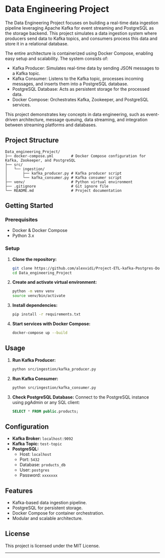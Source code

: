 # Data Engineering Project

The Data Engineering Project focuses on building a real-time data ingestion pipeline leveraging Apache Kafka for event streaming and PostgreSQL as the storage backend. This project simulates a data ingestion system where producers send data to Kafka topics, and consumers process this data and store it in a relational database.

The entire architecture is containerized using Docker Compose, enabling easy setup and scalability. The system consists of:

- Kafka Producer: Simulates real-time data by sending JSON messages to a Kafka topic.
- Kafka Consumer: Listens to the Kafka topic, processes incoming messages, and inserts them into a PostgreSQL database.
- PostgreSQL Database: Acts as persistent storage for the processed data.
- Docker Compose: Orchestrates Kafka, Zookeeper, and PostgreSQL services.

This project demonstrates key concepts in data engineering, such as event-driven architecture, message queuing, data streaming, and integration between streaming platforms and databases.

##  Project Structure

```
Data_engineering_Project/
├── docker-compose.yml        # Docker Compose configuration for Kafka, Zookeeper, and PostgreSQL
├── src/
│   └── ingestion/
│       ├── kafka_producer.py # Kafka producer script
│       └── kafka_consumer.py # Kafka consumer script
├── venv/                     # Python virtual environment
├── .gitignore                # Git ignore file
└── README.md                 # Project documentation
```

## Getting Started

### Prerequisites

- Docker & Docker Compose
- Python 3.x

### Setup

1. **Clone the repository:**
   ```bash
   git clone https://github.com/alexvidi/Project-ETL-kafka-Postgres-Docker.git
   cd Data_engineering_Project
   ```

2. **Create and activate virtual environment:**
   ```bash
   python -m venv venv
   source venv/bin/activate
   ```

3. **Install dependencies:**
   ```bash
   pip install -r requirements.txt
   ```

4. **Start services with Docker Compose:**
   ```bash
   docker-compose up --build
   ```

## Usage

1. **Run Kafka Producer:**
   ```bash
   python src/ingestion/kafka_producer.py
   ```

2. **Run Kafka Consumer:**
   ```bash
   python src/ingestion/kafka_consumer.py
   ```

3. **Check PostgreSQL Database:**
   Connect to the PostgreSQL instance using pgAdmin or any SQL client:
   ```sql
   SELECT * FROM public.products;
   ```

## Configuration

- **Kafka Broker:** `localhost:9092`
- **Kafka Topic:** `test-topic`
- **PostgreSQL:**
  - Host: `localhost`
  - Port: `5432`
  - Database: `products_db`
  - User: `postgres`
  - Password: `xxxxxxx`

## Features

- Kafka-based data ingestion pipeline.
- PostgreSQL for persistent storage.
- Docker Compose for container orchestration.
- Modular and scalable architecture.

## License

This project is licensed under the MIT License.

---


